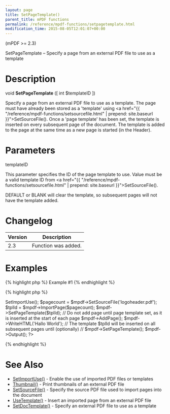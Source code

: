 ```yaml
---
layout: page
title: SetPageTemplate()
parent_title: mPDF functions
permalink: /reference/mpdf-functions/setpagetemplate.html
modification_time: 2015-08-05T12:01:07+00:00
---
```


(mPDF >= 2.3)

SetPageTemplate – Specify a page from an external PDF file to use as a template

# Description

void **SetPageTemplate** ([ int <span class="parameter">$templateID</span> ])

Specify a page from an external PDF file to use as a template. The page must have already been stored as a 'template' using <a href="{{ "/reference/mpdf-functions/setsourcefile.html" | prepend: site.baseurl }}">SetSourceFile()</a>. Once a 'page template' has been set, the template is inserted on every subsequent page of the document. The template is added to the page at the same time as a new page is started (in the Header).

# Parameters

<span class="parameter">templateID</span>

This parameter specifies the ID of the page template to use. Value must be a valid template ID from <a href="{{ "/reference/mpdf-functions/setsourcefile.html" | prepend: site.baseurl }}">SetSourceFile()</a>.

<span class="smallblock">DEFAULT</span> or <span class="smallblock">BLANK</span> will clear the template, so subsequent pages will not have the template added.

# Changelog

<table class="table"> <thead>
<tr> <th>Version</th><th>Description</th> </tr>
</thead> <tbody>
<tr>
<td>2.3</td>
<td>Function was added.</td>
</tr>
</tbody> </table>

# Examples

{% highlight php %}
Example #1
{% endhighlight %}

{% highlight php %}
<?php

include("// Require composer autoload
require_once __DIR__ . '/vendor/autoload.php';");

$mpdf = new mPDF();

$mpdf->SetImportUse();

$pagecount = $mpdf->SetSourceFile('logoheader.pdf');

$tplId = $mpdf->ImportPage($pagecount);

$mpdf->SetPageTemplate($tplId);

// Do not add page until page template set, as it is inserted at the start of each page

$mpdf->AddPage();

$mpdf->WriteHTML('Hallo World');

// The template $tplId will be inserted on all subsequent pages until (optionally)

// $mpdf->SetPageTemplate();

$mpdf->Output();

?>
{% endhighlight %}

# See Also

<ul>
<li><a href="{{ "/reference/mpdf-functions/setimportuse.html" | prepend: site.baseurl }}">SetImportUse()</a> - Enable the use of imported PDF files or templates</li>
<li><a href="{{ "/reference/mpdf-functions/thumbnail.html" | prepend: site.baseurl }}">Thumbnail()</a> - Print thumbnails of an external PDF file</li>
<li><a href="{{ "/reference/mpdf-functions/setsourcefile.html" | prepend: site.baseurl }}">SetSourceFile()</a> - Specify the source PDF file used to import pages into the document</li>
<li><a href="{{ "/reference/mpdf-functions/usetemplate.html" | prepend: site.baseurl }}">UseTemplate()</a> - Insert an imported page from an external PDF file</li>
<li><a href="{{ "/reference/mpdf-functions/setdoctemplate.html" | prepend: site.baseurl }}">SetDocTemplate()</a> - Specify an external PDF file to use as a template</li>
</ul>

